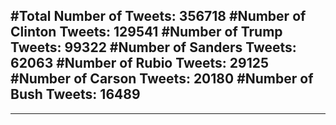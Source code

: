 #Total Number of Tweets: 356718 
#Number of Clinton Tweets: 129541
#Number of Trump Tweets: 99322
#Number of Sanders Tweets: 62063
#Number of Rubio Tweets: 29125
#Number of Carson Tweets: 20180
#Number of Bush Tweets: 16489
---
---
